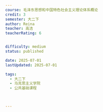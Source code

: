 ```yaml
---
course: 毛泽东思想和中国特色社会主义理论体系概论
credit: 3
semester: 大二下
author: Reina
teacher: 高洁
teacherRating: 6


difficulty: medium
status: published

date: 2025-07-01
lastUpdated: 2025-07-01

tags: 
  - 大二下
  - 马克思主义学院
  - 公共基础课程
  


---
```

